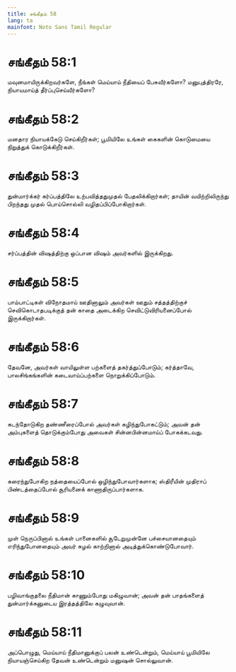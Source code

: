 ```yaml
---
title: சங்கீதம் 58
lang: ta
mainfont: Noto Sans Tamil Regular
---
```


# சங்கீதம் 58:1

மவுனமாயிருக்கிறவர்களே, நீங்கள் மெய்யாய் நீதியைப் பேசுவீர்களோ? மனுபுத்திரரே, நியாயமாய்த் தீர்ப்புசெய்வீர்களோ?

# சங்கீதம் 58:2

மனதார நியாயக்கேடு செய்கிறீர்கள்; பூமியிலே உங்கள் கைகளின் கொடுமையை நிறுத்துக் கொடுக்கிறீர்கள்.

# சங்கீதம் 58:3

துன்மார்க்கர் கர்ப்பத்திலே உற்பவித்ததுமுதல் பேதலிக்கிறார்கள்; தாயின் வயிற்றிலிருந்து பிறந்தது முதல் பொய்சொல்லி வழிதப்பிப்போகிறார்கள்.

# சங்கீதம் 58:4

சர்ப்பத்தின் விஷத்திற்கு ஒப்பான விஷம் அவர்களில் இருக்கிறது.

# சங்கீதம் 58:5

பாம்பாட்டிகள் விநோதமாய் ஊதினாலும் அவர்கள் ஊதும் சத்தத்திற்குச் செவிகொடாதபடிக்குத் தன் காதை அடைக்கிற செவிட்டுவிரியனைப்போல் இருக்கிறார்கள்.

# சங்கீதம் 58:6

தேவனே, அவர்கள் வாயிலுள்ள பற்களைத் தகர்த்துப்போடும்; கர்த்தாவே, பாலசிங்கங்களின் கடைவாய்ப்பற்களை நொறுக்கிப்போடும்.

# சங்கீதம் 58:7

கடந்தோடுகிற தண்ணீரைப்போல் அவர்கள் கழிந்துபோகட்டும்; அவன் தன் அம்புகளைத் தொடுக்கும்போது அவைகள் சின்னபின்னமாய்ப் போகக்கடவது.

# சங்கீதம் 58:8

கரைந்துபோகிற நத்தையைப்போல் ஒழிந்துபோவார்களாக; ஸ்திரீயின் முதிராப் பிண்டத்தைப்போல் சூரியனைக் காணாதிருப்பார்களாக.

# சங்கீதம் 58:9

முள் நெருப்பினால் உங்கள் பானைகளில் சூடேறுமுன்னே பச்சையானதையும் எரிந்துபோனதையும் அவர் சுழல் காற்றினால் அடித்துக்கொண்டுபோவார்.

# சங்கீதம் 58:10

பழிவாங்குதலை நீதிமான் காணும்போது மகிழுவான்; அவன் தன் பாதங்களைத் துன்மார்க்கனுடைய இரத்தத்திலே கழுவுவான்.

# சங்கீதம் 58:11

அப்பொழுது, மெய்யாய் நீதிமானுக்குப் பலன் உண்டென்றும், மெய்யாய் பூமியிலே நியாயஞ்செய்கிற தேவன் உண்டென்றும் மனுஷன் சொல்லுவான்.

